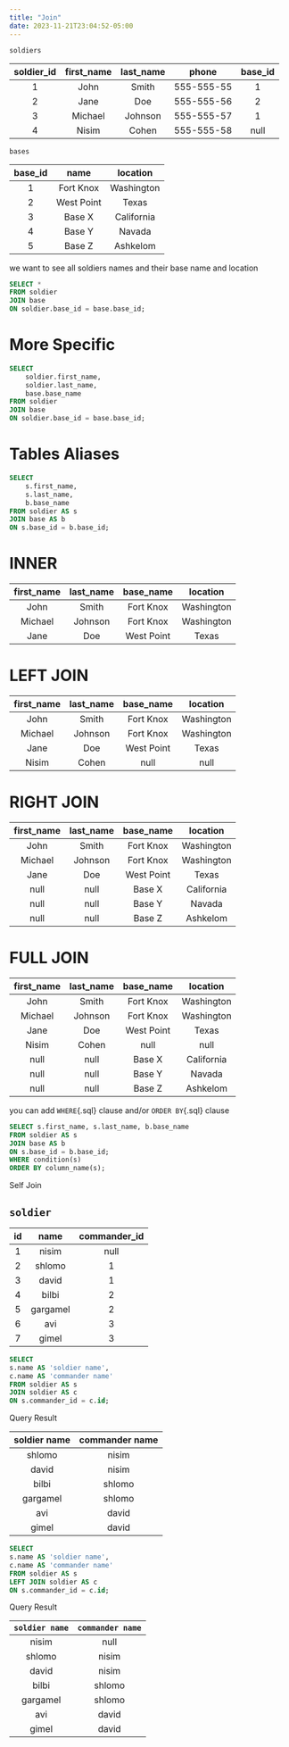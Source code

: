 ```yaml
---
title: "Join"
date: 2023-11-21T23:04:52-05:00
---
```


`soldiers`

| soldier_id | first_name | last_name |   phone    | base_id |
|:----------:|:----------:|:---------:|:----------:|:-------:|
|     1      |    John    |   Smith   | 555-555-55 |    1    |
|     2      |    Jane    |    Doe    | 555-555-56 |    2    |
|     3      |  Michael   |  Johnson  | 555-555-57 |    1    |
|     4      |   Nisim    |   Cohen   | 555-555-58 |  null   |

`bases`

| base_id |    name    |  location  |
|:-------:|:----------:|:----------:|
|    1    | Fort Knox  | Washington |
|    2    | West Point |   Texas    |
|    3    |   Base X   | California |
|    4    |   Base Y   |   Navada   |
|    5    |   Base Z   |  Ashkelom  |

we want to see all soldiers names and their base name and location

```sql
SELECT *
FROM soldier
JOIN base
ON soldier.base_id = base.base_id;
```

# More Specific

```sql
SELECT
	soldier.first_name,
	soldier.last_name,
	base.base_name
FROM soldier
JOIN base
ON soldier.base_id = base.base_id;
```

# Tables Aliases

```sql
SELECT
	s.first_name,
	s.last_name,
	b.base_name
FROM soldier AS s
JOIN base AS b
ON s.base_id = b.base_id;
```

# INNER

| first_name | last_name | base_name  |  location  |
|:----------:|:---------:|:----------:|:----------:|
|    John    |   Smith   | Fort Knox  | Washington |
|  Michael   |  Johnson  | Fort Knox  | Washington |
|    Jane    |    Doe    | West Point |   Texas    |

# LEFT JOIN

| first_name | last_name | base_name  |  location  |
|:----------:|:---------:|:----------:|:----------:|
|    John    |   Smith   | Fort Knox  | Washington |
|  Michael   |  Johnson  | Fort Knox  | Washington |
|    Jane    |    Doe    | West Point |   Texas    |
|   Nisim    |   Cohen   |    null    |    null    |

# RIGHT JOIN

| first_name | last_name | base_name  |  location  |
|:----------:|:---------:|:----------:|:----------:|
|    John    |   Smith   | Fort Knox  | Washington |
|  Michael   |  Johnson  | Fort Knox  | Washington |
|    Jane    |    Doe    | West Point |   Texas    |
|    null    |   null    |   Base X   | California |
|    null    |   null    |   Base Y   |   Navada   |
|    null    |   null    |   Base Z   |  Ashkelom  |

# FULL JOIN

| first_name | last_name | base_name  |  location  |
|:----------:|:---------:|:----------:|:----------:|
|    John    |   Smith   | Fort Knox  | Washington |
|  Michael   |  Johnson  | Fort Knox  | Washington |
|    Jane    |    Doe    | West Point |   Texas    |
|   Nisim    |   Cohen   |    null    |    null    |
|    null    |   null    |   Base X   | California |
|    null    |   null    |   Base Y   |   Navada   |
|    null    |   null    |   Base Z   |  Ashkelom  |

you can add `WHERE`{.sql} clause and/or `ORDER BY`{.sql} clause

```sql
SELECT s.first_name, s.last_name, b.base_name
FROM soldier AS s
JOIN base AS b
ON s.base_id = b.base_id;
WHERE condition(s)
ORDER BY column_name(s);
```

Self Join

## `soldier`

| id |   name   | commander_id |
|:--:|:--------:|:------------:|
| 1  |  nisim   |     null     |
| 2  |  shlomo  |      1       |
| 3  |  david   |      1       |
| 4  |  bilbi   |      2       |
| 5  | gargamel |      2       |
| 6  |   avi    |      3       |
| 7  |  gimel   |      3       |

```sql
SELECT
s.name AS 'soldier name',
c.name AS 'commander name'
FROM soldier AS s
JOIN soldier AS c
ON s.commander_id = c.id;
```

Query Result

| soldier name | commander name |
|:------------:|:--------------:|
|    shlomo    |     nisim      |
|    david     |     nisim      |
|    bilbi     |     shlomo     |
|   gargamel   |     shlomo     |
|     avi      |     david      |
|    gimel     |     david      |

```sql
SELECT
s.name AS 'soldier name',
c.name AS 'commander name'
FROM soldier AS s
LEFT JOIN soldier AS c
ON s.commander_id = c.id;
```

Query Result

| `soldier name` | `commander name` |
|:--------------:|:----------------:|
|     nisim      |       null       |
|     shlomo     |      nisim       |
|     david      |      nisim       |
|     bilbi      |      shlomo      |
|    gargamel    |      shlomo      |
|      avi       |      david       |
|     gimel      |      david       |
